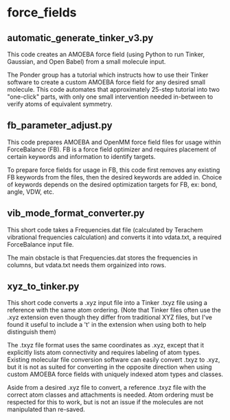 # force_fields

## automatic_generate_tinker_v3.py
This code creates an AMOEBA force field (using Python to run Tinker, Gaussian, and Open Babel) from a small molecule input.

The Ponder group has a tutorial which instructs how to use their Tinker software to create a custom AMOEBA force field for any desired small molecule. This code automates that approximately 25-step tutorial into two "one-click" parts, with only one small intervention needed in-between to verify atoms of equivalent symmetry. 

## fb_parameter_adjust.py
This code prepares AMOEBA and OpenMM force field files for usage within ForceBalance (FB). FB is a force field optimizer and requires placement of certain keywords and information to identify targets.

To prepare force fields for usage in FB, this code first removes any existing FB keywords from the files, then the desired keywords are added in. Choice of keywords depends on the desired optimization targets for FB, ex: bond, angle, VDW, etc. 

## vib_mode_format_converter.py
This short code takes a Frequencies.dat file (calculated by Terachem vibrational frequencies calculation) and converts it into vdata.txt, a required ForceBalance input file.

The main obstacle is that Frequencies.dat stores the frequencies in columns, but vdata.txt needs them orgainized into rows.

## xyz_to_tinker.py
This short code converts a .xyz input file into a Tinker .txyz file using a reference with the same atom ordering. (Note that Tinker files often use the .xyz extension even though they differ from traditional XYZ files, but I've found it useful to include a 't' in the extension when using both to help distinguish them)

The .txyz file format uses the same coordinates as .xyz, except that it explicitly lists atom connectivity and requires labeling of atom types. Existing molecular file conversion software can easily convert .txyz to .xyz, but it is not as suited for converting in the opposite direction when using custom AMOEBA force fields with uniquely indexed atom types and classes.

Aside from a desired .xyz file to convert, a reference .txyz file with the correct atom classes and attachments is needed. Atom ordering must be respected for this to work, but is not an issue if the molecules are not manipulated than re-saved.
